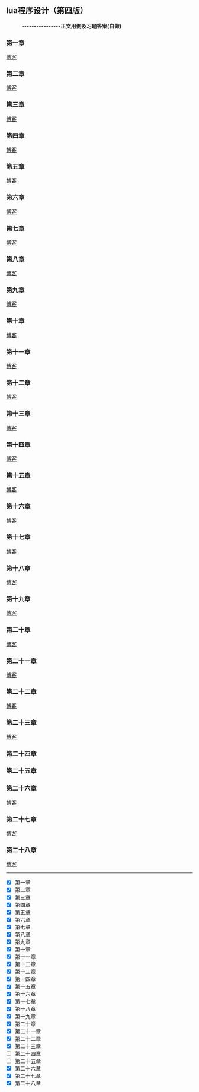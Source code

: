 ## lua程序设计（第四版）
&emsp;&emsp;&emsp;__----------------正文用例及习题答案(自做)__

### 第一章
[博客](https://blog.csdn.net/fuluoyide312/article/details/110584875)
### 第二章
[博客](https://blog.csdn.net/fuluoyide312/article/details/110926768)
### 第三章
[博客](https://blog.csdn.net/fuluoyide312/article/details/110920688)
### 第四章
[博客](https://blog.csdn.net/fuluoyide312/article/details/111194491)
### 第五章
[博客](https://blog.csdn.net/fuluoyide312/article/details/111409054)
### 第六章
[博客](https://blog.csdn.net/fuluoyide312/article/details/112253900)
### 第七章
[博客](https://blog.csdn.net/fuluoyide312/article/details/112411410)
### 第八章
[博客](https://blog.csdn.net/fuluoyide312/article/details/112463687)
### 第九章
[博客](https://blog.csdn.net/fuluoyide312/article/details/112854425)
### 第十章
[博客](https://blog.csdn.net/fuluoyide312/article/details/113091280)
### 第十一章
[博客](https://blog.csdn.net/fuluoyide312/article/details/113175719)
### 第十二章
[博客](https://blog.csdn.net/fuluoyide312/article/details/113774704)
### 第十三章
[博客](https://blog.csdn.net/fuluoyide312/article/details/113782804)
### 第十四章
[博客](https://blog.csdn.net/fuluoyide312/article/details/113804184)
### 第十五章
[博客](https://blog.csdn.net/fuluoyide312/article/details/113871142)

### 第十六章
[博客](https://blog.csdn.net/fuluoyide312/article/details/115112971)


### 第十七章
[博客](https://blog.csdn.net/fuluoyide312/article/details/114017867)

### 第十八章
[博客](https://blog.csdn.net/fuluoyide312/article/details/114059600)

### 第十九章
[博客](https://blog.csdn.net/fuluoyide312/article/details/114127850)

### 第二十章
[博客](https://blog.csdn.net/fuluoyide312/article/details/114219240)

### 第二十一章
[博客](https://blog.csdn.net/fuluoyide312/article/details/114487599)

### 第二十二章
[博客](https://blog.csdn.net/fuluoyide312/article/details/114558244)

### 第二十三章
[博客](https://blog.csdn.net/fuluoyide312/article/details/114646390)

### 第二十四章

### 第二十五章

### 第二十六章
[博客](https://blog.csdn.net/fuluoyide312/article/details/115057202)

### 第二十七章
[博客](https://blog.csdn.net/fuluoyide312/article/details/115497701)

### 第二十八章
[博客](https://blog.csdn.net/fuluoyide312/article/details/115558550)

------

- [x] 第一章
- [x] 第二章
- [x] 第三章
- [x] 第四章
- [x] 第五章
- [x] 第六章
- [x] 第七章
- [x] 第八章
- [x] 第九章
- [x] 第十章
- [x] 第十一章
- [x] 第十二章
- [x] 第十三章
- [x] 第十四章
- [x] 第十五章
- [x] 第十六章
- [x] 第十七章
- [x] 第十八章
- [x] 第十九章
- [x] 第二十章
- [x] 第二十一章
- [x] 第二十二章
- [x] 第二十三章
- [ ] 第二十四章
- [ ] 第二十五章
- [x] 第二十六章
- [x] 第二十七章
- [x] 第二十八章
